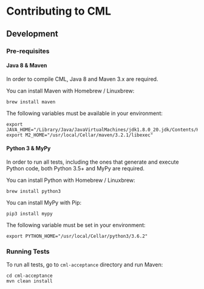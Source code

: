 # Contributing to CML

## Development

### Pre-requisites

#### Java 8 & Maven

In order to compile CML, Java 8 and Maven 3.x are required.

You can install Maven with Homebrew / Linuxbrew:

```
brew install maven
```

The following variables must be available in your environment:

```
export JAVA_HOME="/Library/Java/JavaVirtualMachines/jdk1.8.0_20.jdk/Contents/Home"
export M2_HOME="/usr/local/Cellar/maven/3.2.1/libexec"
```

#### Python 3 & MyPy

In order to run all tests, including the ones that generate and execute Python code, both Python 3.5+ and MyPy are required.

You can install Python with Homebrew / Linuxbrew:

```
brew install python3
```

You can install MyPy with Pip:

```
pip3 install mypy
```

The following variable must be set in your environment:

```
export PYTHON_HOME="/usr/local/Cellar/python3/3.6.2"
```

### Running Tests

To run all tests, go to `cml-acceptance` directory and run Maven:

```
cd cml-acceptance
mvn clean install
```


